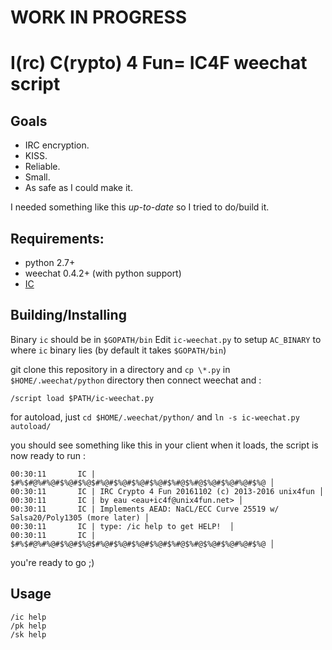 # WORK IN PROGRESS
# **I**(rc) **C**(rypto) 4 Fun= IC4F weechat script

## Goals

* IRC encryption.
* KISS.
* Reliable.
* Small.
* As safe as I could make it.

I needed something like this *up-to-date* so I tried to do/build it.

## Requirements:

* python 2.7+
* weechat 0.4.2+ (with python support)
* [IC](https://github.com/unix4fun/ic)

## Building/Installing

Binary `ic` should  be in `$GOPATH/bin`
Edit `ic-weechat.py` to setup `AC_BINARY` to where `ic` binary lies (by default it takes  `$GOPATH/bin`)

git clone this repository in a directory and `cp \*.py` in  `$HOME/.weechat/python` directory then connect weechat and :

    /script load $PATH/ic-weechat.py

for autoload, just `cd $HOME/.weechat/python/` and `ln -s ic-weechat.py autoload/`

you should see something like this in your client when it loads, the script is now ready to run :

    00:30:11       IC | $#%$#@%#%@#$%@#$%@$#%@#$%@#$%@#$%@#$%#@$%#@$%@#$%@#%@#$%@ │
    00:30:11       IC | IRC Crypto 4 Fun 20161102 (c) 2013-2016 unix4fun │
    00:30:11       IC | by eau <eau+ic4f@unix4fun.net> │
    00:30:11       IC | Implements AEAD: NaCL/ECC Curve 25519 w/ Salsa20/Poly1305 (more later) │
    00:30:11       IC | type: /ic help to get HELP!  │
    00:30:11       IC | $#%$#@%#%@#$%@#$%@$#%@#$%@#$%@#$%@#$%#@$%#@$%@#$%@#%@#$%@ │

you're ready to go ;)


## Usage

    /ic help
    /pk help
    /sk help

